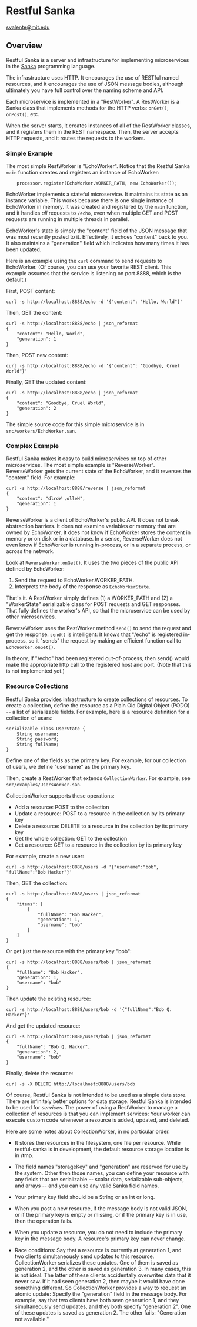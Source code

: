 Restful Sanka
=============

svalente@mit.edu

## Overview

Restful Sanka is a server and infrastructure for implementing
microservices in the [Sanka](https://github.com/svalente317/sanka)
programming language.

The infrastructure uses HTTP. It encourages the use of RESTful named
resources, and it encourages the use of JSON message bodies, although
ultimately you have full control over the naming scheme and API.

Each microservice is implemented in a "RestWorker". A RestWorker is
a Sanka class that implements methods for the HTTP verbs: `onGet()`,
`onPost()`, etc.

When the server starts, it creates instances of all of the RestWorker
classes, and it registers them in the REST namespace. Then, the server
accepts HTTP requests, and it routes the requests to the workers.

### Simple Example

The most simple RestWorker is "EchoWorker". Notice that the Restful
Sanka `main` function creates and registers an instance of EchoWorker:
```
    processor.register(EchoWorker.WORKER_PATH, new EchoWorker());
```

EchoWorker implements a stateful microservice. It maintains its state
as an instance variable. This works because there is one single
instance of EchoWorker in memory. It was created and registered by the
`main` function, and it handles _all_ requests to `/echo`, even when
multiple GET and POST requests are running in multiple threads in
parallel.

EchoWorker's state is simply the "content" field of the JSON message
that was most recently posted to it. Effectively, it echoes "content"
back to you. It also maintains a "generation" field which indicates
how many times it has been updated.

Here is an example using the `curl` command to send requests to
EchoWorker. (Of course, you can use your favorite REST client. This
example assumes that the service is listening on port 8888, which is
the default.)

First, POST content:
```
curl -s http://localhost:8888/echo -d '{"content": "Hello, World"}'
```
Then, GET the content:
```
curl -s http://localhost:8888/echo | json_reformat
{
    "content": "Hello, World",
    "generation": 1
}
```
Then, POST new content:
```
curl -s http://localhost:8888/echo -d '{"content": "Goodbye, Cruel World"}'
```
Finally, GET the updated content:
```
curl -s http://localhost:8888/echo | json_reformat
{
    "content": "Goodbye, Cruel World",
    "generation": 2
}
```
The simple source code for this simple microservice is in
`src/workers/EchoWorker.san`.

### Complex Example

Restful Sanka makes it easy to build microservices on top of other
microservices. The most simple example is
"ReverseWorker". ReverseWorker gets the current state of the
EchoWorker, and it reverses the "content" field. For example:
```
curl -s http://localhost:8888/reverse | json_reformat 
{
    "content": "dlroW ,olleH",
    "generation": 1
}
```
ReverseWorker is a client of EchoWorker's public API. It does not
break abstraction barriers. It does not examine variables or memory
that are owned by EchoWorker. It does not know if EchoWorker stores
the content in memory or on disk or in a database. In a sense,
ReverseWorker does not even know if EchoWorker is running in-process,
or in a separate process, or across the network.

Look at `ReverseWorker.onGet()`. It uses the two pieces of the public
API defined by EchoWorker:

1. Send the request to EchoWorker.WORKER_PATH.
2. Interprets the body of the response as `EchoWorkerState`.

That's it. A RestWorker simply defines (1) a WORKER_PATH and (2) a
"WorkerState" serializable class for POST requests and GET
responses. That fully defines the worker's API, so that the
microservice can be used by other microservices.

ReverseWorker uses the RestWorker method `send()` to send the request
and get the response. `send()` is intelligent: It knows that "/echo"
is registered in-process, so it "sends" the request by making an
efficient function call to `EchoWorker.onGet()`.

In theory, if "/echo" had been registered out-of-process, then send()
would make the appropriate http call to the registered host and
port. (Note that this is not implemented yet.)

### Resource Collections

Restful Sanka provides infrastructure to create collections of
resources. To create a collection, define the resource as a Plain Old
Digital Object (PODO) -- a list of serializable fields. For example,
here is a resource definition for a collection of users:
```
serializable class UserState {
    String username;
    String password;
    String fullName;
}
```
Define one of the fields as the primary key. For example, for our
collection of users, we define "username" as the primary key.

Then, create a RestWorker that extends `CollectionWorker`. For example,
see `src/examples/UsersWorker.san`.

CollectionWorker supports these operations:
* Add a resource: POST to the collection
* Update a resource: POST to a resource in the collection by its primary key
* Delete a resource: DELETE to a resource in the collection by its primary key
* Get the whole collection: GET to the collection
* Get a resource: GET to a resource in the collection by its primary key

For example, create a new user:
```
curl -s http://localhost:8888/users -d '{"username":"bob", "fullName":"Bob Hacker"}'
```
Then, GET the collection:
```
curl -s http://localhost:8888/users | json_reformat
{
    "items": [
        {
            "fullName": "Bob Hacker",
            "generation": 1,
            "username": "bob"
        }
    ]
}
```
Or get just the resource with the primary key "bob":
```
curl -s http://localhost:8888/users/bob | json_reformat
{
    "fullName": "Bob Hacker",
    "generation": 1,
    "username": "bob"
}
```
Then update the existing resource:
```
curl -s http://localhost:8888/users/bob -d '{"fullName":"Bob Q. Hacker"}'
```
And get the updated resource:
```
curl -s http://localhost:8888/users/bob | json_reformat
{
    "fullName": "Bob Q. Hacker",
    "generation": 2,
    "username": "bob"
}
```
Finally, delete the resource:
```
curl -s -X DELETE http://localhost:8888/users/bob
```
Of course, Restful Sanka is not intended to be used as a simple data
store. There are infinitely better options for data storage. Restful
Sanka is intended to be used for _services_. The power of using a
RestWorker to manage a collection of resources is that you can
implement services: Your worker can execute custom code whenever a
resource is added, updated, and deleted.

Here are some notes about CollectionWorker, in no particular order.

* It stores the resources in the filesystem, one file per resource.
  While restful-sanka is in development, the default resource storage
  location is in /tmp.

* The field names "storageKey" and "generation" are reserved for use by
  the system. Other then those names, you can define your resource with any
  fields that are serializable -- scalar data, serializable sub-objects, and
  arrays -- and you can use any valid Sanka field names.

* Your primary key field should be a String or an int or long.

* When you post a new resource, if the message body is not valid JSON, or
  if the primary key is empty or missing, or if the primary key is in use,
  then the operation fails.

* When you update a resource, you do not need to include the primary
  key in the message body. A resource's primary key can never change.

* Race conditions: Say that a resource is currently at generation 1,
  and two clients simultaneously send updates to this
  resource. CollectionWorker serializes these updates. One of them is
  saved as generation 2, and the other is saved as generation 3. In
  many cases, this is not ideal. The latter of these clients
  accidentally overwrites data that it never saw. If it had seen
  generation 2, then maybe it would have done something different. So
  CollectionWorker provides a way to request an atomic update: Specify
  the "generation" field in the message body. For example, say that two
  clients have both seen generation 1, and they simultaneously send
  updates, and they both specify "generation 2". One of these updates
  is saved as generation 2. The other fails: "Generation not available."
